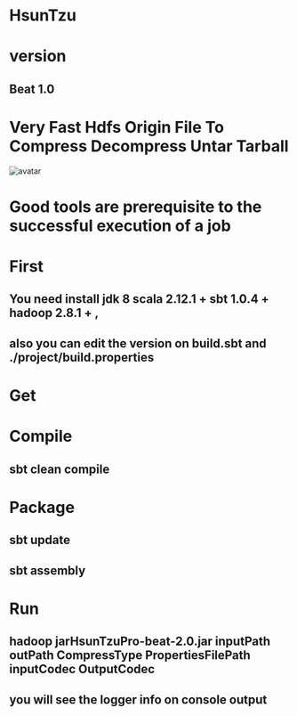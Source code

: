 # HsunTzu

# version 
## Beat 1.0

#  Very Fast  Hdfs  Origin File  To  Compress  Decompress Untar Tarball 


![avatar](https://timgsa.baidu.com/timg?image&quality=80&size=b9999_10000&sec=1514649799522&di=447db98a2ec75e64828d4f09540924c3&imgtype=0&src=http%3A%2F%2Fimgtu.lishiquwen.com%2F20160924%2F9d3c1aa228ede64a7d615b17b64d73f0.jpg)

# Good tools are prerequisite to the successful execution of a job

# First 
##  You  need   install  jdk 8   scala 2.12.1 +  sbt 1.0.4 +  hadoop 2.8.1 +  ,
##  also   you can edit the version  on build.sbt and ./project/build.properties

# Get 

# Compile

##  sbt clean compile

# Package

## sbt update
## sbt assembly

# Run 

## hadoop jarHsunTzuPro-beat-2.0.jar  inputPath outPath CompressType  PropertiesFilePath  inputCodec  OutputCodec 

## you will see the  logger info  on  console output 

